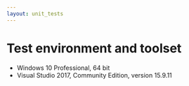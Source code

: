 ```yaml
---
layout: unit_tests
---
```


# Test environment and toolset 

* Windows 10 Professional, 64 bit
* Visual Studio 2017, Community Edition, version 15.9.11
